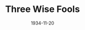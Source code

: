 ---
title: Three Wise Fools
date: 1934-11-20
closing_date:
layout: productions
playbill:
Theatre: Theatre Jacksonville
cast:
- Poole: Birt Byrd
- Dr. Richard Gaunt: Frank Heintz
- Hon. Jas. Trumbull: Isaac Peiser
- Ben Suratt: Jean Leamond
- Gray: Kenneth Dent
- John Crawshay: Kenneth Hunter
- Theodore Findley: Lawrence Case
- Gordon Schuyler: Leon Corbin
- Miss Fairchild: Margaret Hunter
- Clancy: Clyde Harris
- Douglass: Virgil Perry
- Mrs. Saunders: Elizabeth Mizelle
crew:
- Director: Mrs. Fred G. Pumpelly
understudies:
orchestra:
---